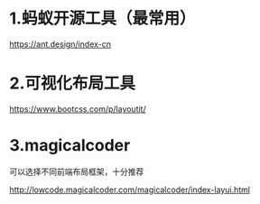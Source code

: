 # 1.蚂蚁开源工具（最常用）

https://ant.design/index-cn

# 2.可视化布局工具

https://www.bootcss.com/p/layoutit/


# 3.magicalcoder

可以选择不同前端布局框架，十分推荐

http://lowcode.magicalcoder.com/magicalcoder/index-layui.html